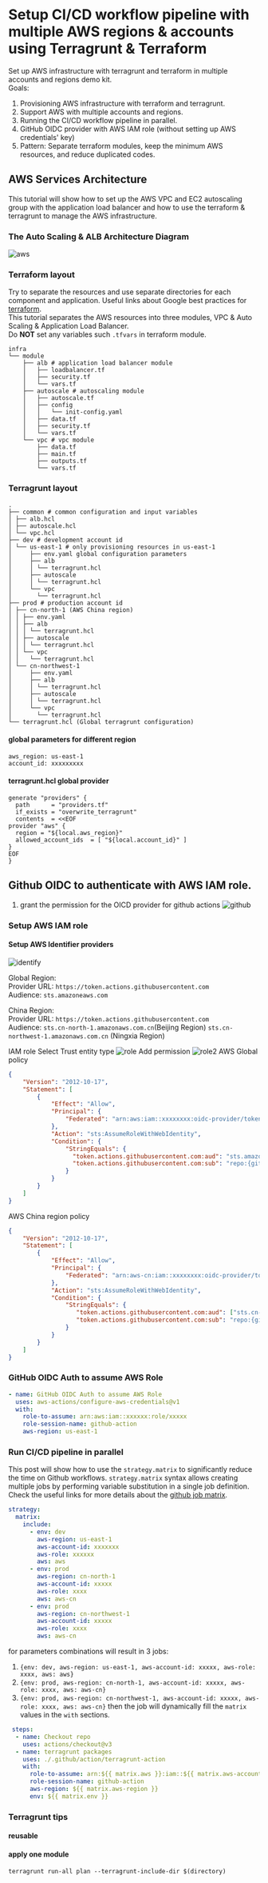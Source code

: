# Setup CI/CD workflow pipeline with multiple AWS regions & accounts using Terragrunt & Terraform

Set up AWS infrastructure with terragrunt and terraform in multiple accounts and regions demo kit.  
Goals:
1.  Provisioning AWS infrastructure with terraform and terragrunt.
2.  Support AWS with multiple accounts and regions.
3.  Running the CI/CD workflow pipeline in parallel.
4.  GitHub OIDC provider with AWS IAM role (without setting up AWS credentials' key)
5.  Pattern: Separate terraform modules, keep the minimum AWS resources, and reduce duplicated codes. 

## AWS Services Architecture
This tutorial will show how to set up the AWS VPC and EC2 autoscaling group with the application load balancer and how to use the terraform & terragrunt to manage the AWS infrastructure.

### The Auto Scaling & ALB Architecture Diagram
![aws](images/aws.png)

### Terraform layout
Try to separate the resources and use separate directories for each component and application. 
Useful links about Google best practices for [terraform](https://cloud.google.com/docs/terraform/best-practices-for-terraform#minimize-resources).  
This tutorial separates the AWS resources into three modules, VPC & Auto Scaling & Application Load Balancer.   
Do **NOT** set any variables such `.tfvars` in terraform module.

```
infra
└── module
    ├── alb # application load balancer module
    │   ├── loadbalancer.tf
    │   ├── security.tf
    │   └── vars.tf
    ├── autoscale # autoscaling module
    │   ├── autoscale.tf
    │   ├── config
    │   │   └── init-config.yaml
    │   ├── data.tf
    │   ├── security.tf
    │   └── vars.tf
    └── vpc # vpc module
        ├── data.tf
        ├── main.tf
        ├── outputs.tf
        └── vars.tf
```
### Terragrunt layout

```
.
├── common # common configuration and input variables
│ ├── alb.hcl
│ ├── autoscale.hcl
│ └── vpc.hcl
├── dev # development account id
│ └── us-east-1 # only provisioning resources in us-east-1
│     ├── env.yaml global configuration parameters
│     ├── alb
│     │ └── terragrunt.hcl
│     ├── autoscale
│     │ └── terragrunt.hcl
│     └── vpc
│       └── terragrunt.hcl
├── prod # production account id 
│ ├── cn-north-1 (AWS China region)
│ │ ├── env.yaml
│ │ ├── alb
│ │ │ └── terragrunt.hcl
│ │ ├── autoscale
│ │ │ └── terragrunt.hcl
│ │ └── vpc
│ │   └── terragrunt.hcl
│ └── cn-northwest-1
│     ├── env.yaml
│     ├── alb
│     │ └── terragrunt.hcl
│     ├── autoscale
│     │ └── terragrunt.hcl
│     └── vpc
│       └── terragrunt.hcl
└── terragrunt.hcl (Global terragrunt configuration)
```

#### global parameters for different region
```
aws_region: us-east-1
account_id: xxxxxxxxx
```

#### terragrunt.hcl global provider
```hcl
generate "providers" {
  path      = "providers.tf"
  if_exists = "overwrite_terragrunt"
  contents  = <<EOF
provider "aws" {
  region = "${local.aws_region}"
  allowed_account_ids  = [ "${local.account_id}" ]
}
EOF
}
```

## Github OIDC to authenticate with  AWS IAM role. 
1.  grant the permission for the OICD provider for github actions
![github](images/github.png)


### Setup AWS IAM role 
#### Setup AWS Identifier providers
![identify](images/identity.png)

Global Region:   
Provider URL: `https://token.actions.githubusercontent.com`  
Audience: `sts.amazoneaws.com`

China Region:  
Provider URL: `https://token.actions.githubusercontent.com`  
Audience: `sts.cn-north-1.amazonaws.com.cn`(Beijing Region) `sts.cn-northwest-1.amazonaws.com.cn` (Ningxia Region)

IAM role
Select Trust entity type
![role](images/role.png)
Add permission
![role2](images/role2.png)
AWS Global policy
```json
{
    "Version": "2012-10-17",
    "Statement": [
        {
            "Effect": "Allow",
            "Principal": {
                "Federated": "arn:aws:iam::xxxxxxxx:oidc-provider/token.actions.githubusercontent.com"
            },
            "Action": "sts:AssumeRoleWithWebIdentity",
            "Condition": {
                "StringEquals": {
                  "token.actions.githubusercontent.com:aud": "sts.amazonaws.com",
                  "token.actions.githubusercontent.com:sub": "repo:{gituser}/{gitrepo}:ref:refs/heads/xxx"
                }
            }
        }
    ]
}
```
AWS China region policy
```json
{
    "Version": "2012-10-17",
    "Statement": [
        {
            "Effect": "Allow",
            "Principal": {
                "Federated": "arn:aws-cn:iam::xxxxxxxx:oidc-provider/token.actions.githubusercontent.com"
            },
            "Action": "sts:AssumeRoleWithWebIdentity",
            "Condition": {
                "StringEquals": {
                   "token.actions.githubusercontent.com:aud": ["sts.cn-north-1.amazonaws.com.cn","sts.cn-northwest-1.amazonaws.com.cn"],
                   "token.actions.githubusercontent.com:sub": "repo:{gituser}/{gitrepo}:ref:refs/heads/xxx"
                }
            }
        }
    ]
}
```

###  GitHub OIDC Auth to assume AWS Role

```yaml
- name: GitHub OIDC Auth to assume AWS Role
  uses: aws-actions/configure-aws-credentials@v1
  with:
    role-to-assume: arn:aws:iam::xxxxxx:role/xxxxx
    role-session-name: github-action
    aws-region: us-east-1
```


### Run CI/CD pipeline in parallel
This post will show how to use the `strategy.matrix` to significantly reduce the time on Github workflows.
`strategy.matrix` syntax allows creating multiple jobs by performing variable substitution in a single job definition.
Check the useful links for more details about the [github job matrix](https://docs.github.com/cn/actions/using-jobs/using-a-matrix-for-your-jobs).

```yaml
strategy:
  matrix:
    include:
      - env: dev
        aws-region: us-east-1
        aws-account-id: xxxxxxx
        aws-role: xxxxxx
        aws: aws
      - env: prod
        aws-region: cn-north-1
        aws-account-id: xxxxx
        aws-role: xxxx
        aws: aws-cn
      - env: prod
        aws-region: cn-northwest-1
        aws-account-id: xxxxx
        aws-role: xxxx
        aws: aws-cn
```
for parameters combinations will result in 3 jobs:
1. `{env: dev, aws-region: us-east-1, aws-account-id: xxxxx, aws-role: xxxx, aws: aws}`
2. `{env: prod, aws-region: cn-north-1, aws-account-id: xxxxx, aws-role: xxxx, aws: aws-cn}`
3. `{env: prod, aws-region: cn-northwest-1, aws-account-id: xxxxx, aws-role: xxxx, aws: aws-cn}`
then the job will dynamically fill the `matrix` values in the `with` sections.
```yaml
 steps:
  - name: Checkout repo
    uses: actions/checkout@v3
  - name: terragrunt packages
    uses: ./.github/action/terragrunt-action
    with:
      role-to-assume: arn:${{ matrix.aws }}:iam::${{ matrix.aws-account-id }}:role/${{ matrix.aws-role }}
      role-session-name: github-action
      aws-region: ${{ matrix.aws-region }}
      env: ${{ matrix.env }}
```


### Terragrunt tips
#### reusable 

#### apply one module
```shell
terragrunt run-all plan --terragrunt-include-dir $(directory)
```
 

